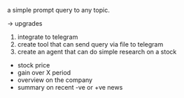 a simple prompt query to any topic. 

-> upgrades
1. integrate to telegram
2. create tool that can send query via file to telegram
3. create an agent that can do simple research on a stock
- stock price
- gain over X period
- overview on the company
- summary on recent -ve or +ve news

